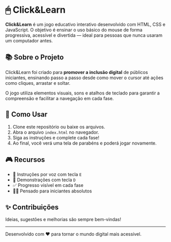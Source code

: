 # 🖱 Click&Learn

**Click&Learn** é um jogo educativo interativo desenvolvido com HTML, CSS e JavaScript. O objetivo é ensinar o uso básico do mouse de forma progressiva, acessível e divertida — ideal para pessoas que nunca usaram um computador antes.

## 📚 Sobre o Projeto

Click&Learn foi criado para **promover a inclusão digital** de públicos iniciantes, ensinando passo a passo desde como mover o cursor até ações como cliques, arrastar e soltar.

O jogo utiliza elementos visuais, sons e atalhos de teclado para garantir a compreensão e facilitar a navegação em cada fase.

## 🚀 Como Usar

1. Clone este repositório ou baixe os arquivos.
2. Abra o arquivo `index.html` no navegador.
3. Siga as instruções e complete cada fase!
4. Ao final, você verá uma tela de parabéns e poderá jogar novamente.


## 🎮 Recursos

- 💬 Instruções por voz com tecla `E`
- 🎥 Demonstrações com tecla `D`
- ✅ Progresso visível em cada fase
- 👨‍🏫 Pensado para iniciantes absolutos

## ✨ Contribuições

Ideias, sugestões e melhorias são sempre bem-vindas!

---

Desenvolvido com ❤️ para tornar o mundo digital mais acessível.
